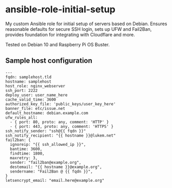 # ansible-role-initial-setup

My custom Ansible role for initial setup of servers based on Debian. Ensures reasonable defaults for secure SSH login, sets up UFW and Fail2Ban, provides foundation for integrating with Cloudflare and more.

Tested on Debian 10 and Raspberry Pi OS Buster.

## Sample host configuration

```
---
fqdn: samplehost.tld
hostname: samplehost
host_role: nginx_webserver
ssh_port: 2222
deploy_user: user_name_here
cache_valid_time: 3600
authorized_key_file: 'public_keys/user_key_here'
banner_file: etc/issue.net
default_hostname: debian.example.com
ufw_rules_all:
  - { port: 80, proto: any, comment: 'HTTP' }
  - { port: 443, proto: any, comment: 'HTTPS' }
ssh_notify_sender: "ssh@{{ fqdn }}"
ssh_notify_recipient: "{{ hostname }}@lukem.net"
fail2ban: {
  ignoreip: "{{ ssh_allowed_ip }}",
  bantime: 3600,
  findtime: 1800,
  maxretry: 3,
  sender: "fail2ban@example.org",
  destemail: "{{ hostname }}@example.org",
  sendername: "Fail2Ban @ {{ fqdn }}",
}
letsencrypt_email: "email.here@example.org"
```
